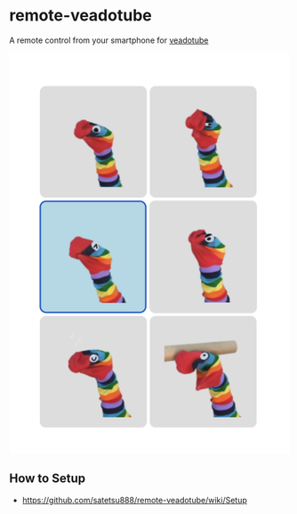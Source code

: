 # remote-veadotube

A remote control from your smartphone for [veadotube](https://veado.tube/)

![screen shot](screen_shot.png)

## How to Setup

- https://github.com/satetsu888/remote-veadotube/wiki/Setup
